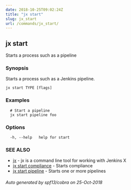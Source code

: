 ```yaml
---
date: 2018-10-25T09:02:24Z
title: "jx start"
slug: jx_start
url: /commands/jx_start/
---
```

## jx start

Starts a process such as a pipeline

### Synopsis

Starts a process such as a Jenkins pipeline.

```
jx start TYPE [flags]
```

### Examples

```
  # Start a pipeline
  jx start pipeline foo
```

### Options

```
  -h, --help   help for start
```

### SEE ALSO

* [jx](/commands/jx/)	 - jx is a command line tool for working with Jenkins X
* [jx start compliance](/commands/jx_start_compliance/)	 - Starts compliance
* [jx start pipeline](/commands/jx_start_pipeline/)	 - Starts one or more pipelines

###### Auto generated by spf13/cobra on 25-Oct-2018
